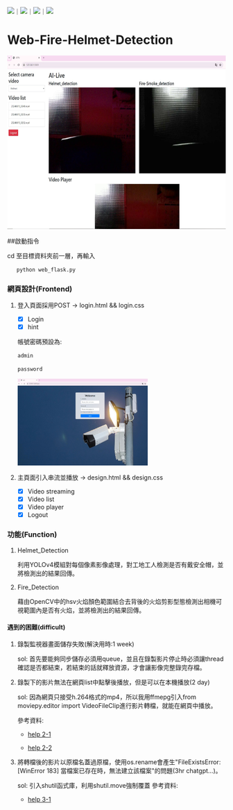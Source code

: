 ![](https://img.shields.io/github/stars/duzhewen0404/Web-Fire-Helmet-Detection.svg)｜![](https://img.shields.io/github/forks/duzhewen0404/Web-Fire-Helmet-Detection.svg)｜![](https://img.shields.io/github/issues-pr/duzhewen0404/Web-Fire-Helmet-Detection.svg)｜![](https://img.shields.io/github/issues/duzhewen0404/Web-Fire-Helmet-Detection.svg)
# Web-Fire-Helmet-Detection
<img src="./static/images/messageImage_1718391351649.jpg" alt="專案封面圖" width="600" height="400"/>

##啟動指令

   cd 至目標資料夾前一層，再輸入
```bash
   python web_flask.py
``` 

### 網頁設計(Frontend)

1. 登入頁面採用POST -> login.html && login.css

   - [x] Login  
   - [x] hint
   
   帳號密碼預設為:
   ```bash
   admin
   ```
   ```bash
   password
   ```
   <img src="./static/images/messageImage_1718391448459.jpg" alt="專案封面圖" width="300" height="200"/>

2. 主頁面引入串流並播放 -> design.html && design.css
   - [x] Video streaming  
   - [x] Video list
   - [x] Video player
   - [x] Logout

### 功能(Function)

1. Helmet_Detection

    利用YOLOv4模組對每個像素影像處理，對工地工人檢測是否有戴安全帽，並將檢測出的結果回傳。
2. Fire_Detection

    藉由OpenCV中的hsv火焰顏色範圍結合去背後的火焰剪影型態檢測出相機可視範圍內是否有火焰，並將檢測出的結果回傳。

#### 遇到的困難(difficult)
1. 錄製監視器畫面儲存失敗(解決用時:1 week)
	
    sol: 首先要能夠同步儲存必須用queue，並且在錄製影片停止時必須讓thread確認是否都結束，若結束的話就釋放資源，才會讓影像完整錄完存檔。

2. 錄製下的影片無法在網頁list中點擊後播放，但是可以在本機播放(2 day)
	
    sol: 因為網頁只接受h.264格式的mp4，所以我用ffmepg引入from moviepy.editor import VideoFileClip進行影片轉檔，就能在網頁中播放。

   參考資料:
   - [help 2-1](https://www.cnblogs.com/Yellow-ice/p/13743400.html)
     
   - [help 2-2](https://blog.csdn.net/qq_41494464/article/details/88664507)

4. 將轉檔後的影片以原檔名蓋過原檔，使用os.rename會產生"FileExistsError: [WinError 183] 當檔案已存在時，無法建立該檔案"的問題(3hr chatgpt...)。

    sol: 引入shutil函式庫，利用shutil.move強制覆蓋
   參考資料:
    - [help 3-1]( https://www.jianshu.com/p/f39a444dee46)
